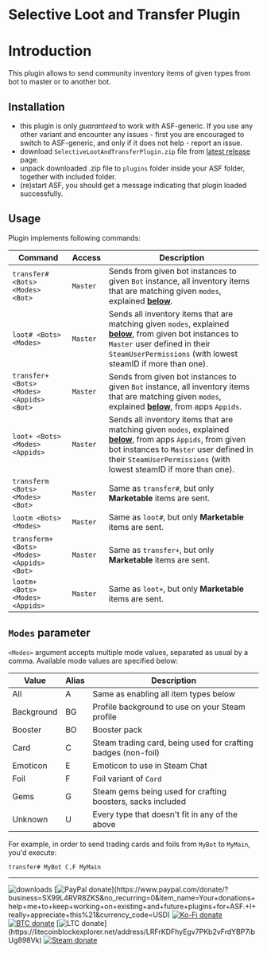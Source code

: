 # Selective Loot and Transfer Plugin

# Introduction
This plugin allows to send community inventory items of given types from bot to master or to another bot.

## Installation
- this plugin is only *guaranteed* to work with ASF-generic. If you use any other variant and encounter any issues - first you are encouraged to switch to ASF-generic, and only if it does not help - report an issue.
- download `SelectiveLootAndTransferPlugin.zip` file from [latest release](https://github.com/CatPoweredPlugins/SelectiveLootAndTransferPlugin/releases/latest) page.
- unpack downloaded .zip file to `plugins` folder inside your ASF folder, together with included folder.
- (re)start ASF, you should get a message indicating that plugin loaded successfully.

## Usage
Plugin implements following commands:

| Command                                    | Access   | Description                                                                                                                                                                                                                                       |
|--------------------------------------------|----------|---------------------------------------------------------------------------------------------------------------------------------------------------------------------------------------------------------------------------------------------------|
| `transfer# <Bots> <Modes> <Bot>`           | `Master` | Sends from given bot instances to given `Bot` instance, all inventory items that are matching given `modes`, explained **[below](#modes-parameter)**.                                                                                             |
| `loot# <Bots> <Modes>`                     | `Master` | Sends all inventory items that are matching given `modes`, explained **[below](#modes-parameter)**, from given bot instances to `Master` user defined in their `SteamUserPermissions` (with lowest steamID if more than one).                     |
| `transfer+ <Bots> <Modes> <Appids> <Bot>`  | `Master` | Sends from given bot instances to given `Bot` instance, all inventory items that are matching given `modes`, explained **[below](#modes-parameter)**, from apps `Appids`.                                                                         |
| `loot+ <Bots> <Modes> <Appids>`            | `Master` | Sends all inventory items that are matching given `modes`, explained **[below](#modes-parameter)**, from apps `Appids`, from given bot instances to `Master` user defined in their `SteamUserPermissions` (with lowest steamID if more than one). |
| `transferm <Bots> <Modes> <Bot>`           | `Master` | Same as `transfer#`, but only **Marketable** items are sent.                                                                                                                                                                                      |
| `lootm <Bots> <Modes>`                     | `Master` | Same as `loot#`, but only **Marketable** items are sent.                                                                                                                                                                                          |
| `transferm+ <Bots> <Modes> <Appids> <Bot>` | `Master` | Same as `transfer+`, but only **Marketable** items are sent.                                                                                                                                                                                      |
| `lootm+ <Bots> <Modes> <Appids>`           | `Master` | Same as `loot+`, but only **Marketable** items are sent.                                                                                                                                                                                          |

## `Modes` parameter

`<Modes>` argument accepts multiple mode values, separated as usual by a comma. Available mode values are specified below:

| Value      | Alias | Description                                                   |
|------------|-------|---------------------------------------------------------------|
| All        | A     | Same as enabling all item types below                         |
| Background | BG    | Profile background to use on your Steam profile               |
| Booster    | BO    | Booster pack                                                  |
| Card       | C     | Steam trading card, being used for crafting badges (non-foil) |
| Emoticon   | E     | Emoticon to use in Steam Chat                                 |
| Foil       | F     | Foil variant of `Card`                                        |
| Gems       | G     | Steam gems being used for crafting boosters, sacks included   |
| Unknown    | U     | Every type that doesn't fit in any of the above               |

For example, in order to send trading cards and foils from `MyBot` to `MyMain`, you'd execute:

`transfer# MyBot C,F MyMain`

---

![downloads](https://img.shields.io/github/downloads/CatPoweredPlugins/SelectiveLootAndTransferPlugin/total.svg?style=social)
[![PayPal donate](https://img.shields.io/badge/PayPal-donate-00457c.svg?logo=paypal&logoColor=rgb(1,63,113))](https://www.paypal.com/donate/?business=SX99L4RVR8ZKS&no_recurring=0&item_name=Your+donations+help+me+to+keep+working+on+existing+and+future+plugins+for+ASF.+I+really+appreciate+this%21&currency_code=USD)
[![Ko-Fi donate](https://img.shields.io/badge/Ko%E2%80%91Fi-donate-ef5d5a.svg?logo=ko-fi)](https://ko-fi.com/rudokhvist)
[![BTC donate](https://img.shields.io/badge/BTC-donate-f7931a.svg?logo=bitcoin)](https://www.blockchain.com/explorer/addresses/btc/bc1q8f3zcss5j6gq7hpvum0nzxvfgnm5f8mtxflfxh)
[![LTC donate](https://img.shields.io/badge/LTC-donate-485fc7.svg?logo=litecoin&logoColor=rgb(92,115,219))](https://litecoinblockexplorer.net/address/LRFrKDFhyEgv7PKb2vFrdYBP7ibUg898Vk)
[![Steam donate](https://img.shields.io/badge/Steam-donate-000000.svg?logo=steam)](https://steamcommunity.com/tradeoffer/new/?partner=95843925&token=NTWfCz_R)
